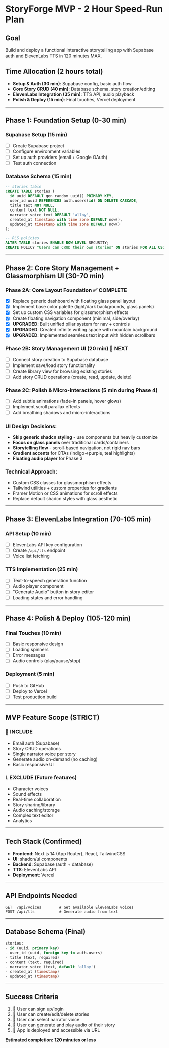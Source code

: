 # StoryForge MVP - 2 Hour Speed-Run Plan

## Goal
Build and deploy a functional interactive storytelling app with Supabase auth and ElevenLabs TTS in 120 minutes MAX.

## Time Allocation (2 hours total)
- **Setup & Auth (30 min)**: Supabase config, basic auth flow
- **Core Story CRUD (40 min)**: Database schema, story creation/editing
- **ElevenLabs Integration (35 min)**: TTS API, audio playback
- **Polish & Deploy (15 min)**: Final touches, Vercel deployment

---

## Phase 1: Foundation Setup (0-30 min)

### Supabase Setup (15 min)
- [ ] Create Supabase project
- [ ] Configure environment variables
- [ ] Set up auth providers (email + Google OAuth)
- [ ] Test auth connection

### Database Schema (15 min)
```sql
-- stories table
CREATE TABLE stories (
  id uuid DEFAULT gen_random_uuid() PRIMARY KEY,
  user_id uuid REFERENCES auth.users(id) ON DELETE CASCADE,
  title text NOT NULL,
  content text NOT NULL,
  narrator_voice text DEFAULT 'alloy',
  created_at timestamp with time zone DEFAULT now(),
  updated_at timestamp with time zone DEFAULT now()
);

-- RLS policies
ALTER TABLE stories ENABLE ROW LEVEL SECURITY;
CREATE POLICY "Users can CRUD their own stories" ON stories FOR ALL USING (auth.uid() = user_id);
```

---

## Phase 2: Core Story Management + Glassmorphism UI (30-70 min)

### Phase 2A: Core Layout Foundation ✅ COMPLETE
- [x] Replace generic dashboard with floating glass panel layout
- [x] Implement base color palette (light/dark backgrounds, glass panels)
- [x] Set up custom CSS variables for glassmorphism effects
- [x] Create floating navigation component (minimal, side/overlay)
- [x] **UPGRADED**: Built unified pillar system for nav + controls
- [x] **UPGRADED**: Created infinite writing space with mountain background
- [x] **UPGRADED**: Implemented seamless text input with hidden scrollbars

### Phase 2B: Story Management UI (20 min) 🚧 NEXT
- [ ] Connect story creation to Supabase database
- [ ] Implement save/load story functionality
- [ ] Create library view for browsing existing stories
- [ ] Add story CRUD operations (create, read, update, delete)

### Phase 2C: Polish & Micro-interactions (5 min during Phase 4)
- [ ] Add subtle animations (fade-in panels, hover glows)
- [ ] Implement scroll parallax effects
- [ ] Add breathing shadows and micro-interactions

### UI Design Decisions:
- **Skip generic shadcn styling** - use components but heavily customize
- **Focus on glass panels** over traditional cards/containers
- **Storytelling flow** - scroll-based navigation, not rigid nav bars
- **Gradient accents** for CTAs (indigo→purple, teal highlights)
- **Floating audio player** for Phase 3

### Technical Approach:
- Custom CSS classes for glassmorphism effects
- Tailwind utilities + custom properties for gradients
- Framer Motion or CSS animations for scroll effects
- Replace default shadcn styles with glass aesthetic

---

## Phase 3: ElevenLabs Integration (70-105 min)

### API Setup (10 min)
- [ ] ElevenLabs API key configuration
- [ ] Create `/api/tts` endpoint
- [ ] Voice list fetching

### TTS Implementation (25 min)
- [ ] Text-to-speech generation function
- [ ] Audio player component
- [ ] "Generate Audio" button in story editor
- [ ] Loading states and error handling

---

## Phase 4: Polish & Deploy (105-120 min)

### Final Touches (10 min)
- [ ] Basic responsive design
- [ ] Loading spinners
- [ ] Error messages
- [ ] Audio controls (play/pause/stop)

### Deployment (5 min)
- [ ] Push to GitHub
- [ ] Deploy to Vercel
- [ ] Test production build

---

## MVP Feature Scope (STRICT)

###  INCLUDE
- Email auth (Supabase)
- Story CRUD operations
- Single narrator voice per story
- Generate audio on-demand (no caching)
- Basic responsive UI

### L EXCLUDE (Future features)
- Character voices
- Sound effects
- Real-time collaboration
- Story sharing/library
- Audio caching/storage
- Complex text editor
- Analytics

---

## Tech Stack (Confirmed)
- **Frontend**: Next.js 14 (App Router), React, TailwindCSS
- **UI**: shadcn/ui components
- **Backend**: Supabase (auth + database)
- **TTS**: ElevenLabs API
- **Deployment**: Vercel

---

## API Endpoints Needed
```
GET  /api/voices        # Get available ElevenLabs voices
POST /api/tts           # Generate audio from text
```

---

## Database Schema (Final)
```sql
stories:
- id (uuid, primary key)
- user_id (uuid, foreign key to auth.users)
- title (text, required)
- content (text, required)
- narrator_voice (text, default 'alloy')
- created_at (timestamp)
- updated_at (timestamp)
```

---

## Success Criteria
1.  User can sign up/login
2.  User can create/edit/delete stories
3.  User can select narrator voice
4.  User can generate and play audio of their story
5.  App is deployed and accessible via URL

**Estimated completion: 120 minutes or less**